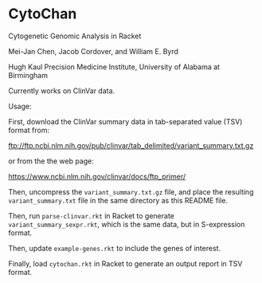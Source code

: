 # CytoChan
Cytogenetic Genomic Analysis in Racket


Mei-Jan Chen, Jacob Cordover, and William E. Byrd

Hugh Kaul Precision Medicine Institute, University of Alabama at Birmingham


Currently works on ClinVar data.

Usage:

First, download the ClinVar summary data in tab-separated value (TSV) format from:

ftp://ftp.ncbi.nlm.nih.gov/pub/clinvar/tab_delimited/variant_summary.txt.gz

or from the the web page:

https://www.ncbi.nlm.nih.gov/clinvar/docs/ftp_primer/

Then, uncompress the `variant_summary.txt.gz` file, and place the resulting `variant_summary.txt` file in the same directory as this README file.

Then, run `parse-clinvar.rkt` in Racket to generate `variant_summary_sexpr.rkt`, which is the same data, but in S-expression format.

Then, update `example-genes.rkt` to include the genes of interest.

Finally, load `cytochan.rkt` in Racket to generate an output report in TSV format.
